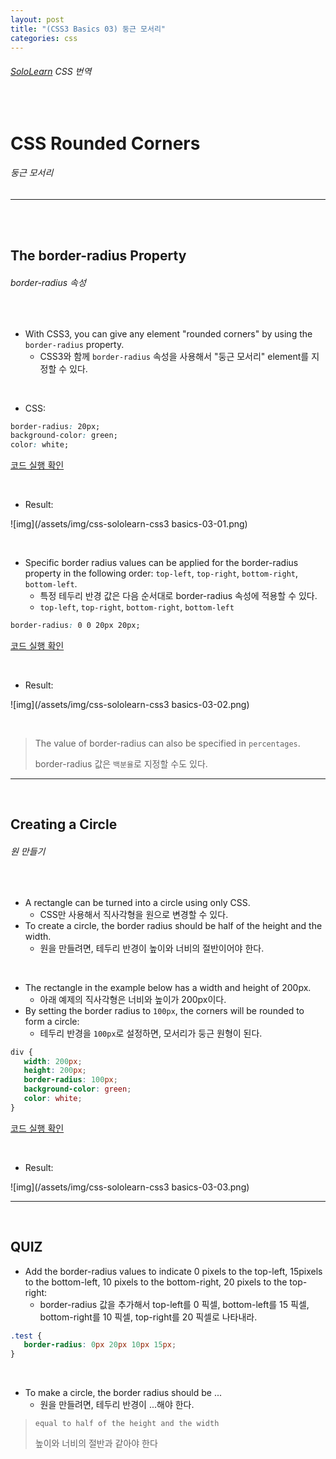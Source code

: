 ```yaml
---
layout: post
title: "(CSS3 Basics 03) 둥근 모서리"
categories: css
---
```


###### [SoloLearn](https://www.sololearn.com/) CSS 번역

<br>

# CSS Rounded Corners

###### 둥근 모서리

------

<br>

<br>

## The border-radius Property

###### border-radius 속성

<br>

- With CSS3, you can give any element "rounded corners" by using the `border-radius` property.
  - CSS3와 함께 `border-radius` 속성을 사용해서 "둥근 모서리" element를 지정할 수 있다.

<br>

- CSS:

```css
border-radius: 20px;
background-color: green;
color: white;
```

[코드 실행 확인](https://code.sololearn.com/580/#css)

<br>

- Result:

![img](/assets/img/css-sololearn-css3 basics-03-01.png)

<br>

- Specific border radius values can be applied for the border-radius property in the following order: `top-left`, `top-right`, `bottom-right`, `bottom-left`.
  - 특정 테두리 반경 값은 다음 순서대로  border-radius 속성에 적용할 수 있다.
  - `top-left`, `top-right`, `bottom-right`, `bottom-left`

```css
border-radius: 0 0 20px 20px;
```

[코드 실행 확인](https://code.sololearn.com/581/#css)

<br>

- Result:

![img](/assets/img/css-sololearn-css3 basics-03-02.png)

<br>

> The value of border-radius can also be specified in `percentages`.
>
> border-radius 값은 `백분율`로 지정할 수도 있다.

------

<br>

## Creating a Circle

###### 원 만들기

<br>

- A rectangle can be turned into a circle using only CSS.
  - CSS만 사용해서 직사각형을 원으로 변경할 수 있다.
- To create a circle, the border radius should be half of the height and the width.
  - 원을 만들려면, 테두리 반경이 높이와 너비의 절반이어야 한다.

<br>

- The rectangle in the example below has a width and height of 200px.
  - 아래 예제의 직사각형은 너비와 높이가 200px이다.
- By setting the border radius to `100px`, the corners will be rounded to form a circle:
  - 테두리 반경을 `100px`로 설정하면, 모서리가 둥근 원형이 된다.

```css
div {
   width: 200px;
   height: 200px;
   border-radius: 100px;
   background-color: green;
   color: white;
}
```

[코드 실행 확인](https://code.sololearn.com/582/#css)

<br>

- Result:

![img](/assets/img/css-sololearn-css3 basics-03-03.png)

------

<br>

## QUIZ

- Add the border-radius values to indicate 0 pixels to the top-left, 15pixels to the bottom-left, 10 pixels to the bottom-right, 20 pixels to the top-right:
  - border-radius 값을 추가해서 top-left를 0 픽셀, bottom-left를 15 픽셀, bottom-right를 10 픽셀, top-right를 20 픽셀로 나타내라.

``` css
.test {
   border-radius: 0px 20px 10px 15px;
}
```

<br>

- To make a circle, the border radius should be ...
  - 원을 만들려면, 테두리 반경이 ...해야 한다.

> `equal to half of the height and the width`
>
> 높이와 너비의 절반과 같아야 한다

<br>